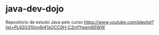 # java-dev-dojo
Repositorio de estudo Java pelo curso https://www.youtube.com/playlist?list=PL62G310vn6nFIsOCC0H-C2infYgwm8SWW
